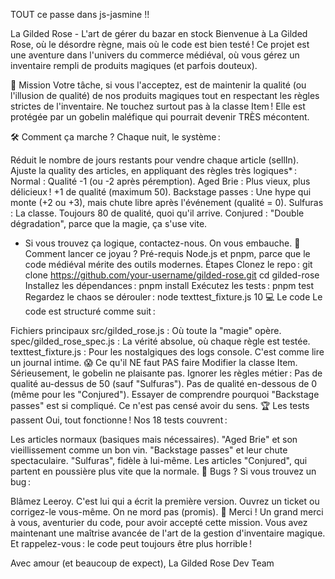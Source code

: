 
TOUT ce passe dans js-jasmine !!

La Gilded Rose - L'art de gérer du bazar en stock
Bienvenue à La Gilded Rose, où le désordre règne, mais où le code est bien testé ! Ce projet est une aventure dans l'univers du commerce médiéval, où vous gérez un inventaire rempli de produits magiques (et parfois douteux).

📜 Mission
Votre tâche, si vous l'acceptez, est de maintenir la qualité (ou l'illusion de qualité) de nos produits magiques tout en respectant les règles strictes de l'inventaire. Ne touchez surtout pas à la classe Item ! Elle est protégée par un gobelin maléfique qui pourrait devenir TRÈS mécontent.

🛠️ Comment ça marche ?
Chaque nuit, le système :

Réduit le nombre de jours restants pour vendre chaque article (sellIn).
Ajuste la quality des articles, en appliquant des règles très logiques* :
Normal : Qualité -1 (ou -2 après péremption).
Aged Brie : Plus vieux, plus délicieux ! +1 de qualité (maximum 50).
Backstage passes : Une hype qui monte (+2 ou +3), mais chute libre après l'événement (qualité = 0).
Sulfuras : La classe. Toujours 80 de qualité, quoi qu'il arrive.
Conjured : "Double dégradation", parce que la magie, ça s'use vite.
* Si vous trouvez ça logique, contactez-nous. On vous embauche.
🚀 Comment lancer ce joyau ?
Pré-requis
Node.js et pnpm, parce que le code médiéval mérite des outils modernes.
Étapes
Clonez le repo :
git clone https://github.com/your-username/gilded-rose.git
cd gilded-rose
Installez les dépendances :
pnpm install
Exécutez les tests :
pnpm test
Regardez le chaos se dérouler :
node texttest_fixture.js 10
💻 Le code
Le code est structuré comme suit :

Fichiers principaux
src/gilded_rose.js : Où toute la "magie" opère.
spec/gilded_rose_spec.js : La vérité absolue, où chaque règle est testée.
texttest_fixture.js : Pour les nostalgiques des logs console. C'est comme lire un journal intime.
😱 Ce qu'il NE faut PAS faire
Modifier la classe Item. Sérieusement, le gobelin ne plaisante pas.
Ignorer les règles métier :
Pas de qualité au-dessus de 50 (sauf "Sulfuras").
Pas de qualité en-dessous de 0 (même pour les "Conjured").
Essayer de comprendre pourquoi "Backstage passes" est si compliqué. Ce n'est pas censé avoir du sens.
🏆 Les tests passent
Oui, tout fonctionne ! Nos 18 tests couvrent :

Les articles normaux (basiques mais nécessaires).
"Aged Brie" et son vieillissement comme un bon vin.
"Backstage passes" et leur chute spectaculaire.
"Sulfuras", fidèle à lui-même.
Les articles "Conjured", qui partent en poussière plus vite que la normale.
🐛 Bugs ?
Si vous trouvez un bug :

Blâmez Leeroy. C'est lui qui a écrit la première version.
Ouvrez un ticket ou corrigez-le vous-même. On ne mord pas (promis).
🎉 Merci !
Un grand merci à vous, aventurier du code, pour avoir accepté cette mission. Vous avez maintenant une maîtrise avancée de l'art de la gestion d'inventaire magique. Et rappelez-vous : le code peut toujours être plus horrible !

Avec amour (et beaucoup de expect),
La Gilded Rose Dev Team
